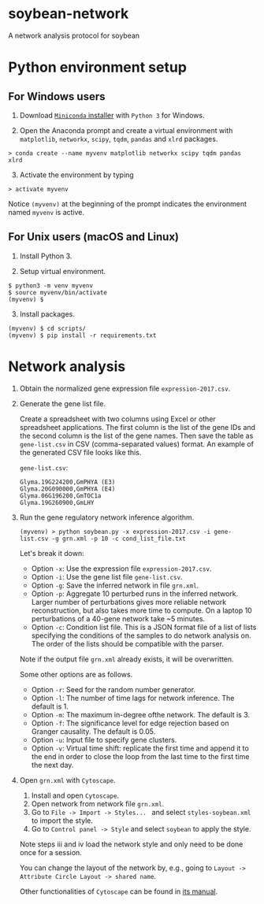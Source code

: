 # soybean-network
A network analysis protocol for soybean

# Python environment setup
## For Windows users
1. Download [`Miniconda` installer](https://conda.io/miniconda.html) with `Python 3` for Windows.

2. Open the Anaconda prompt and create a virtual environment with `matplotlib`, `networkx`, `scipy`, `tqdm`, `pandas` and `xlrd` packages.
```
> conda create --name myvenv matplotlib networkx scipy tqdm pandas xlrd
```

3. Activate the environment by typing
```
> activate myvenv
```
Notice `(myvenv)` at the beginning of the prompt indicates the environment named `myvenv` is active.
## For Unix users (macOS and Linux)
1. Install Python 3.

2. Setup virtual environment.
```
$ python3 -m venv myvenv
$ source myvenv/bin/activate
(myvenv) $
```

3. Install packages.
```
(myvenv) $ cd scripts/
(myvenv) $ pip install -r requirements.txt
```

# Network analysis
1. Obtain the normalized gene expression file `expression-2017.csv`.
1. Generate the gene list file.

    Create a spreadsheet with two columns using Excel or other spreadsheet applications. The first column is the list of the gene IDs and the second column is the list of the gene names. Then save the table as `gene-list.csv` in CSV (comma-separated values) format. An example of the generated CSV file looks like this.
    
    `gene-list.csv`:
    
    ```
    Glyma.19G224200,GmPHYA (E3)
    Glyma.20G090000,GmPHYA (E4)
    Glyma.06G196200,GmTOC1a
    Glyma.19G260900,GmLHY
    ```
1. Run the gene regulatory network inference algorithm.
    ```
    (myvenv) > python soybean.py -x expression-2017.csv -i gene-list.csv -g grn.xml -p 10 -c cond_list_file.txt
    ```
    Let's break it down:
    * Option `-x`: Use the expression file `expression-2017.csv`.
    * Option `-i`: Use the gene list file `gene-list.csv`.
    * Option `-g`: Save the inferred network in file `grn.xml`.
    * Option `-p`: Aggregate 10 perturbed runs in the inferred network. Larger number of perturbations gives more reliable network reconstruction, but also takes more time to compute. On a laptop 10 perturbations of a 40-gene network take ~5 minutes.
    * Option `-c`: Condition list file. This is a JSON format file of a list of lists specifying the conditions of the samples to do network analysis on. The order of the lists should be compatible with the parser.
    
    Note if the output file `grn.xml` already exists, it will be overwritten.
    
    Some other options are as follows.
    * Option `-r`: Seed for the random number generator.
    * Option `-l`: The number of time lags for network inference. The default is 1.
    * Option `-m`: The maximum in-degree ofthe network. The default is 3.
    * Option `-f`: The significance level for edge rejection based on Granger causality. The default is 0.05.
    * Option `-u`: Input file to specify gene clusters.
    * Option `-v`: Virtual time shift: replicate the first time and append it to the end in order to close the loop from the last time to the first time the next day.

1. Open `grn.xml` with `Cytoscape`.
    1. Install and open `Cytoscape`.
    1. Open network from network file `grn.xml`.
    1. Go to `File -> Import -> Styles... ` and select `styles-soybean.xml` to import the style.
    1. Go to `Control panel -> Style` and select `soybean` to apply the style.
    
    Note steps iii and iv load the network style and only need to be done once for a session.

    You can change the layout of the network by, e.g., going to `Layout -> Attribute Circle Layout -> shared name`.
    
    Other functionalities of `Cytoscape` can be found in [its manual](http://manual.cytoscape.org/en/stable/).
